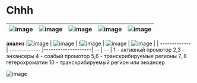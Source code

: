 # Chhh
| ![image](https://user-images.githubusercontent.com/60808830/161844282-b5ee858a-deb4-4dcf-8cca-6795ff093531.png) | ![image](https://user-images.githubusercontent.com/60808830/161844351-f562097b-ad49-4781-aed7-ecd9c46bdd04.png) | ![image](https://user-images.githubusercontent.com/60808830/161844429-8344a8ec-625f-4bb4-b425-5cec8280dc36.png) | ![image](https://user-images.githubusercontent.com/60808830/161844478-41ce1bc4-09dc-400d-a5ce-dcd20cb9ccf7.png) | ![image](https://user-images.githubusercontent.com/60808830/161844514-0c4238b1-d98a-471f-912b-ae88bc89bd72.png) |
| ------------- | ------------- |--------------------| -- | -- |


**анализ**
|![image](https://user-images.githubusercontent.com/60808830/161910628-6aa60a02-77aa-4a63-bf84-c4de56606273.png) | ![image](https://user-images.githubusercontent.com/60808830/161845100-05a7ddec-cd74-4427-93d4-55081712d738.png)  | !![image](https://user-images.githubusercontent.com/60808830/161845182-8f76f3c5-4fed-40c9-be3b-59518bd36ede.png) | ![image](https://user-images.githubusercontent.com/60808830/161845182-8f76f3c5-4fed-40c9-be3b-59518bd36ede.png) | ![image](https://user-images.githubusercontent.com/60808830/161845182-8f76f3c5-4fed-40c9-be3b-59518bd36ede.png) |
| ------------- | ------------- |--------------------| -- | -- |
1 - активный промотор
2,3 - энхансеры
4 - соабый промотор
5,6 - транскрибируемые регионы
7, 8 гетерохроматин
10 - транскрибируемый регион или энхансер

![image](https://user-images.githubusercontent.com/60808830/161910628-6aa60a02-77aa-4a63-bf84-c4de56606273.png)

